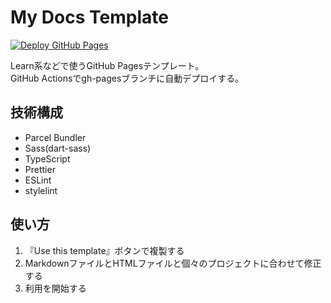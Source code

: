 # My Docs Template
[![Deploy GitHub Pages](https://github.com/windchime-yk/my-docs-template/workflows/Deploy%20GitHub%20Pages/badge.svg)](https://github.com/windchime-yk/my-docs-template/actions)

Learn系などで使うGitHub Pagesテンプレート。  
GitHub Actionsでgh-pagesブランチに自動デプロイする。

## 技術構成
- Parcel Bundler
- Sass(dart-sass)
- TypeScript
- Prettier
- ESLint
- stylelint

## 使い方
1. 『Use this template』ボタンで複製する
2. MarkdownファイルとHTMLファイルと個々のプロジェクトに合わせて修正する
3. 利用を開始する